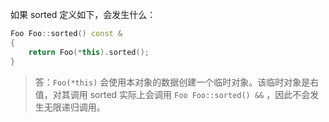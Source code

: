 如果 sorted 定义如下，会发生什么：

```cpp
Foo Foo::sorted() const &
{
    return Foo(*this).sorted();
}
```

> 答：`Foo(*this)` 会使用本对象的数据创建一个临时对象。该临时对象是右值，对其调用 sorted 实际上会调用 `Foo Foo::sorted() &&` ，因此不会发生无限递归调用。
